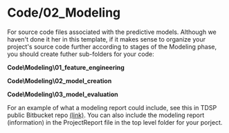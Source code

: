 # Code/02_Modeling

For source code files associated with the predictive models. Although we haven't done it her in this template, if it makes sense to organize your project's source code further according to stages of the Modeling phase, you should create futher sub-folders for your code:

**Code\Modeling\01_feature_engineering**

**Code\Modeling\02_model_creation**

**Code\Modeling\03_model_evaluation**


For an example of what a modeling report could include, see this in TDSP public Bitbucket repo 
[(link)](https://github.com/Azure/Azure-TDSP-ProjectTemplate/blob/master/Docs/Model/FinalReport.md). 
You can also include the modeling report (information) in the ProjectReport file in the top level folder for your porject.
